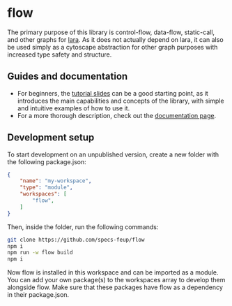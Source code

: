 # flow

The primary purpose of this library is control-flow, data-flow, static-call, and other graphs for [lara](https://github.com/specs-feup/lara-framework). As it does not actually depend on lara, it can also be used simply as a cytoscape abstraction for other graph purposes with increased type safety and structure.

## Guides and documentation

- For beginners, the [tutorial slides](https://docs.google.com/presentation/d/12MFa4gRFgww5UEhwkhwruNa6gSwKDVUk7iUVO5qNzwc/edit?usp=sharing) can be a good starting point, as it introduces the main capabilities and concepts of the library, with simple and intuitive examples of how to use it.
- For a more thorough description, check out the [documentation page](https://specs-feup.github.io/modules/flow.html).

## Development setup

To start development on an unpublished version, create a new folder with the following package.json:

```json
{
    "name": "my-workspace",
    "type": "module",
    "workspaces": [
        "flow",
    ]
}
```

Then, inside the folder, run the following commands:

```sh
git clone https://github.com/specs-feup/flow
npm i
npm run -w flow build
npm i
```

Now flow is installed in this workspace and can be imported as a module. You can add your own package(s) to the workspaces array to develop them alongside flow. Make sure that these packages have flow as a dependency in their package.json.
